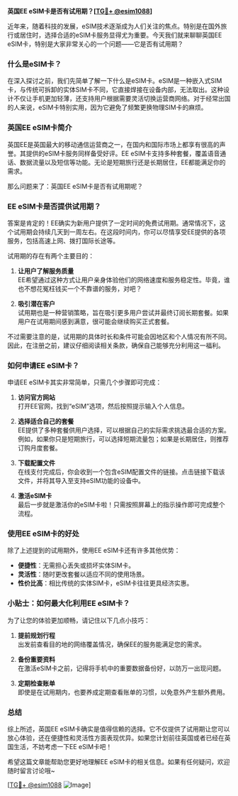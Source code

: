 **英国EE eSIM卡是否有试用期？[[TG💪+ @esim1088](https://t.me/s/esim1088)]**

近年来，随着科技的发展，eSIM技术逐渐成为人们关注的焦点。特别是在国外旅行或居住时，选择合适的eSIM卡服务显得尤为重要。今天我们就来聊聊英国EE eSIM卡，特别是大家非常关心的一个问题——它是否有试用期？

### 什么是eSIM卡？

在深入探讨之前，我们先简单了解一下什么是eSIM卡。eSIM是一种嵌入式SIM卡，与传统可拆卸的实体SIM卡不同，它直接焊接在设备内部，无法取出。这种设计不仅让手机更加轻薄，还支持用户根据需要灵活切换运营商网络。对于经常出国的人来说，eSIM卡特别实用，因为它避免了频繁更换物理SIM卡的麻烦。

### 英国EE eSIM卡简介

英国EE是英国最大的移动通信运营商之一，在国内和国际市场上都享有很高的声誉。其提供的eSIM卡服务同样备受好评。EE eSIM卡支持多种套餐，覆盖语音通话、数据流量以及短信等功能。无论是短期旅行还是长期居住，EE都能满足你的需求。

那么问题来了：英国EE eSIM卡是否有试用期呢？

### EE eSIM卡是否提供试用期？

答案是肯定的！EE确实为新用户提供了一定时间的免费试用期。通常情况下，这个试用期会持续几天到一周左右。在这段时间内，你可以尽情享受EE提供的各项服务，包括高速上网、拨打国际长途等。

试用期的存在有两个主要目的：

1. **让用户了解服务质量**  
   EE希望通过这种方式让用户亲身体验他们的网络速度和服务稳定性。毕竟，谁也不想花冤枉钱买一个不靠谱的服务，对吧？

2. **吸引潜在客户**  
   试用期也是一种营销策略，旨在吸引更多用户尝试并最终订阅长期套餐。如果用户在试用期间感到满意，很可能会继续购买正式套餐。

不过需要注意的是，试用期的具体时长和条件可能会因地区和个人情况有所不同。因此，在注册之前，建议仔细阅读相关条款，确保自己能够充分利用这一福利。

### 如何申请EE eSIM卡？

申请EE eSIM卡其实非常简单，只需几个步骤即可完成：

1. **访问官方网站**  
   打开EE官网，找到“eSIM”选项，然后按照提示输入个人信息。

2. **选择适合自己的套餐**  
   EE提供了多种套餐供用户选择，可以根据自己的实际需求挑选最合适的方案。例如，如果你只是短期旅行，可以选择短期流量包；如果是长期居住，则推荐订购月度套餐。

3. **下载配置文件**  
   在线支付完成后，你会收到一个包含eSIM配置文件的链接。点击链接下载该文件，并将其导入至支持eSIM功能的设备中。

4. **激活eSIM卡**  
   最后一步就是激活你的eSIM卡啦！只需按照屏幕上的指示操作即可完成整个流程。

### 使用EE eSIM卡的好处

除了上述提到的试用期外，使用EE eSIM卡还有许多其他优势：

- **便捷性**：无需担心丢失或损坏实体SIM卡。
- **灵活性**：随时更改套餐以适应不同的使用场景。
- **性价比高**：相比传统的实体SIM卡，eSIM卡往往更具经济实惠。

### 小贴士：如何最大化利用EE eSIM卡？

为了让您的体验更加顺畅，请记住以下几点小技巧：

1. **提前规划行程**  
   出发前查看目的地的网络覆盖情况，确保EE的服务能满足您的需求。

2. **备份重要资料**  
   在激活eSIM卡之前，记得将手机中的重要数据备份好，以防万一出现问题。

3. **定期检查账单**  
   即使是在试用期内，也要养成定期查看账单的习惯，以免意外产生额外费用。

### 总结

综上所述，英国EE eSIM卡确实是值得信赖的选择。它不仅提供了试用期让您可以放心体验，还在便捷性和灵活性方面表现优异。如果您计划前往英国或者已经在英国生活，不妨考虑一下EE eSIM卡吧！

希望这篇文章能帮助您更好地理解EE eSIM卡的相关信息。如果有任何疑问，欢迎随时留言讨论哦~ 

[[TG💪+ @esim1088](https://t.me/s/esim1088) ![Image](https://i.postimg.cc/4NQfJmqS/Snipaste-2025-05-13-00-14-12.png)]